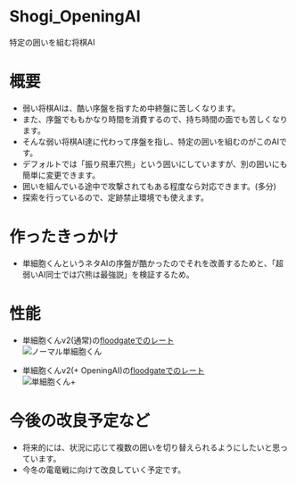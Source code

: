 # Shogi_OpeningAI
特定の囲いを組む将棋AI

# 概要
- 弱い将棋AIは、酷い序盤を指すため中終盤に苦しくなります。
- また、序盤でももかなり時間を消費するので、持ち時間の面でも苦しくなります。
- そんな弱い将棋AI達に代わって序盤を指し、特定の囲いを組むのがこのAIです。
- デフォルトでは「振り飛車穴熊」という囲いにしていますが、別の囲いにも簡単に変更できます。
- 囲いを組んでいる途中で攻撃されてもある程度なら対応できます。(多分)
- 探索を行っているので、定跡禁止環境でも使えます。

# 作ったきっかけ
- 単細胞くんというネタAIの序盤が酷かったのでそれを改善するためと、「超弱いAI同士では穴熊は最強説」を検証するため。

# 性能
- 単細胞くんv2(通常)の[floodgateでのレート](http://wdoor.c.u-tokyo.ac.jp/shogi/view/show-player.cgi?event=LATEST&filter=floodgate&show_self_play=1&user=tansaibo_kun_v2%2B81dc9bdb52d04dc20036dbd8313ed055)<br>
![ノーマル単細胞くん](https://user-images.githubusercontent.com/66828980/189271483-3f016be9-37df-4db4-a59e-089f9b6c52c1.png)

- 単細胞くんv2(+ OpeningAI)の[floodgateでのレート](http://wdoor.c.u-tokyo.ac.jp/shogi/view/show-player.cgi?event=LATEST&filter=floodgate&show_self_play=1&user=tansaibo_kun_v2_PLUS%2B9996535e07258a7bbfd8b132435c5962)<br>
![単細胞くん+](https://user-images.githubusercontent.com/66828980/189271490-8dced56e-a87a-4f06-a2fe-7ec3f70585ae.png)

# 今後の改良予定など
- 将来的には、状況に応じて複数の囲いを切り替えられるようにしたいと思っています。
- 今冬の電竜戦に向けて改良していく予定です。
